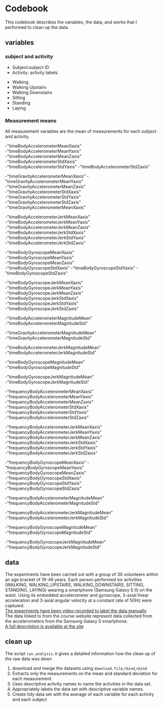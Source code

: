 # Codebook

This codebook describes the variables, the data, and works that I performed to clean up the data. 

## variables

### subject and activity
* Subject:subject ID
* Activity: activity labels
 + Walking
 + Walking Upstairs
 + Walking Downstairs
 + Sitting
 + Standing
 + Laying

### Measurement means
All measurement variables are the mean of measurements for each subject and activity.   

 -"timeBodyAccelerometerMeanXaxis"                
 -"timeBodyAccelerometerMeanYaxis"                
 -"timeBodyAccelerometerMeanZaxis"               
 -"timeBodyAccelerometerStdXaxis"  
 -"timeBodyAccelerometerStdYaxis"
 -"timeBodyAccelerometerStdZaxis"   

 -"timeGravityAccelerometerMeanXaxis"
 -"timeGravityAccelerometerMeanYaxis"           
 -"timeGravityAccelerometerMeanZaxis"          
 -"timeGravityAccelerometerStdXaxis"            
 -"timeGravityAccelerometerStdYaxis"           
 -"timeGravityAccelerometerStdZaxis"  
 -"timeGravityAccelerometerMeanXaxis"  
 
 -"timeBodyAccelerometerJerkMeanXaxis"          
 -"timeBodyAccelerometerJerkMeanYaxis"          
 -"timeBodyAccelerometerJerkMeanZaxis"         
 -"timeBodyAccelerometerJerkStdXaxis"  
 -"timeBodyAccelerometerJerkStdYaxis"  
 -"timeBodyAccelerometerJerkStdZaxis"
 
 -"timeBodyGyroscopeMeanXaxis"    
 -"timeBodyGyroscopeMeanYaxis"  
 -"timeBodyGyroscopeMeanZaxis"  
 -"timeBodyGyroscopeStdXaxis"
 -"timeBodyGyroscopeStdYaxis"
 -"timeBodyGyroscopeStdZaxis"


 -"timeBodyGyroscopeJerkMeanXaxis"                
 -"timeBodyGyroscopeJerkMeanYaxis"  
 -"timeBodyGyroscopeJerkMeanZaxis"                 
 -"timeBodyGyroscopeJerkStdXaxis"    
 -"timeBodyGyroscopeJerkStdYaxis"    
 -"timeBodyGyroscopeJerkStdZaxis"    

 -"timeBodyAccelerometerMagnitudeMean"              
 -"timeBodyAccelerometerMagnitudeStd"    

 -"timeGravityAccelerometerMagnitudeMean"      
 -"timeGravityAccelerometerMagnitudeStd"

 -"timeBodyAccelerometerJerkMagnitudeMean"      
 -"timeBodyAccelerometerJerkMagnitudeStd"

 -"timeBodyGyroscopeMagnitudeMean"              
 -"timeBodyGyroscopeMagnitudeStd"

 -"timeBodyGyroscopeJerkMagnitudeMean"         
 -"timeBodyGyroscopeJerkMagnitudeStd"  

 -"frequencyBodyAccelerometerMeanXaxis"           
 -"frequencyBodyAccelerometerMeanYaxis"          
 -"frequencyBodyAccelerometerMeanZaxis"           
 -"frequencyBodyAccelerometerStdXaxis"            
 -"frequencyBodyAccelerometerStdYaxis"           
 -"frequencyBodyAccelerometerStdZaxis"  

 -"frequencyBodyAccelerometerJerkMeanXaxis"       
 -"frequencyBodyAccelerometerJerkMeanYaxis"      
 -"frequencyBodyAccelerometerJerkMeanZaxis"       
 -"frequencyBodyAccelerometerJerkStdXaxis"        
 -"frequencyBodyAccelerometerJerkStdYaxis"       
 -"frequencyBodyAccelerometerJerkStdZaxis"  

 -"frequencyBodyGyroscopeMeanXaxis"
 -"frequencyBodyGyroscopeMeanYaxis"            
 -"frequencyBodyGyroscopeMeanZaxis"  
 -"frequencyBodyGyroscopeStdXaxis"  
 -"frequencyBodyGyroscopeStdYaxis"               
 -"frequencyBodyGyroscopeStdZaxis"    

 -"frequencyBodyAccelerometerMagnitudeMean"       
 -"frequencyBodyAccelerometerMagnitudeStd"   

 -"frequencyBodyAccelerometerJerkMagnitudeMean"   
 -"frequencyBodyAccelerometerJerkMagnitudeStd"  

 -"frequencyBodyGyroscopeMagnitudeMean"          
 -"frequencyBodyGyroscopeMagnitudeStd"       

 -"frequencyBodyGyroscopeJerkMagnitudeMean"       
 -"frequencyBodyGyroscopeJerkMagnitudeStd"  

## data    
The experiments have been carried out with a group of 30 volunteers within an age bracket of 19-48 years. Each person performed six activities (WALKING, WALKING_UPSTAIRS, WALKING_DOWNSTAIRS, SITTING, STANDING, LAYING) wearing a smartphone (Samsung Galaxy S II) on the waist. Using its embedded accelerometer and gyroscope, 3-axial linear acceleration and 3-axial angular velocity at a constant rate of 50Hz were captured.  
[The experiments have been video-recorded to label the data manually](https://www.youtube.com/watch?v=XOEN9W05_4A)  
The data linked to from the course website represent data collected from the accelerometers from the Samsung Galaxy S smartphone.  
[A full description is available at the site](http://archive.ics.uci.edu/ml/datasets/Human+Activity+Recognition+Using+Smartphones)  

## clean up
The script `run_analysis.R` gives a detailed information how the clean up of the raw data was down 
1. download and merge the datasets using `download.file`,`rbind`,`cbind`
2. Extracts only the measurements on the mean and standard deviation for each measurement.  
3. Uses descriptive activity names to name the activities in the data set.  
4. Appropriately labels the data set with descriptive variable names.  
5. Create tidy data set with the average of each variable for each activity and each subject


 
